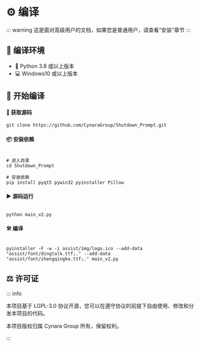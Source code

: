# ⚙️ 编译

::: warning
这是面对高级用户的文档，如果您是普通用户，请查看“安装”章节
:::

## 🔧 编译环境

- 🐍 Python 3.8 或以上版本
- 💻 Windows10 或以上版本

## 🚀 开始编译

#### 🔄 获取源码

```shell [git]
git clone https://github.com/CynaraGroup/Shutdown_Prompt.git
```

#### 📦 安装依赖

```shell [pip]

# 进入目录
cd Shutdown_Prompt

# 安装依赖
pip install pyqt5 pywin32 pyinstaller Pillow
```

#### ▶️ 源码运行

```shell [python]

python main_v2.py
```

#### 🛠️ 编译

```shell [pyinstaller]

pyinstaller -F -w -i assist/img/logo.ico --add-data "assist/font/dingtalk.ttf;." --add-data "assist/font/zhengqingke.ttf;." main_v2.py
```

## ⚖️ 许可证

::: info

本项目基于 LGPL-3.0 协议开源，您可以在遵守协议的前提下自由使用、修改和分发本项目的代码。

本项目版权归属 Cynara Group 所有，保留权利。

:::